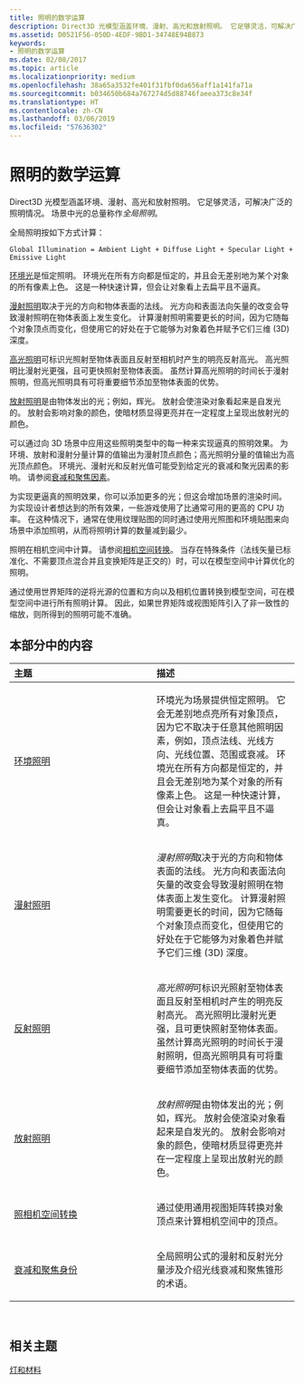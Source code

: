 ```yaml
---
title: 照明的数学运算
description: Direct3D 光模型涵盖环境、漫射、高光和放射照明。 它足够灵活，可解决广泛的照明情况。 场景中光的总量称作全局照明。
ms.assetid: D0521F56-050D-4EDF-9BD1-34748E94B873
keywords:
- 照明的数学运算
ms.date: 02/08/2017
ms.topic: article
ms.localizationpriority: medium
ms.openlocfilehash: 38a65a3532fe401f31fbf0da656aff1a141fa71a
ms.sourcegitcommit: b034650b684a767274d5d88746faeea373c8e34f
ms.translationtype: HT
ms.contentlocale: zh-CN
ms.lasthandoff: 03/06/2019
ms.locfileid: "57636302"
---
```

# <a name="mathematics-of-lighting"></a>照明的数学运算


Direct3D 光模型涵盖环境、漫射、高光和放射照明。 它足够灵活，可解决广泛的照明情况。 场景中光的总量称作*全局照明*。

全局照明按如下方式计算：

```
Global Illumination = Ambient Light + Diffuse Light + Specular Light + Emissive Light 
```

[环境光](ambient-lighting.md)是恒定照明。 环境光在所有方向都是恒定的，并且会无差别地为某个对象的所有像素上色。 这是一种快速计算，但会让对象看上去扁平且不逼真。

[漫射照明](diffuse-lighting.md)取决于光的方向和物体表面的法线。 光方向和表面法向矢量的改变会导致漫射照明在物体表面上发生变化。 计算漫射照明需要更长的时间，因为它随每个对象顶点而变化，但使用它的好处在于它能够为对象着色并赋予它们三维 (3D) 深度。

[高光照明](specular-lighting.md)可标识光照射至物体表面且反射至相机时产生的明亮反射高光。 高光照明比漫射光更强，且可更快照射至物体表面。 虽然计算高光照明的时间长于漫射照明，但高光照明具有可将重要细节添加至物体表面的优势。

[放射照明](emissive-lighting.md)是由物体发出的光；例如，辉光。 放射会使渲染对象看起来是自发光的。 放射会影响对象的颜色，使暗材质显得更亮并在一定程度上呈现出放射光的颜色。

可以通过向 3D 场景中应用这些照明类型中的每一种来实现逼真的照明效果。 为环境、放射和漫射分量计算的值输出为漫射顶点颜色；高光照明分量的值输出为高光顶点颜色。 环境光、漫射光和反射光值可能受到给定光的衰减和聚光因素的影响。 请参阅[衰减和聚焦因素](attenuation-and-spotlight-factor.md)。

为实现更逼真的照明效果，你可以添加更多的光；但这会增加场景的渲染时间。 为实现设计者想达到的所有效果，一些游戏使用了比通常可用的更高的 CPU 功率。 在这种情况下，通常在使用纹理贴图的同时通过使用光照图和环境贴图来向场景中添加照明，从而将照明计算的数量减到最少。

照明在相机空间中计算。 请参阅[相机空间转换](camera-space-transformations.md)。 当存在特殊条件（法线矢量已标准化、不需要顶点混合并且变换矩阵是正交的）时，可以在模型空间中计算优化的照明。

通过使用世界矩阵的逆将光源的位置和方向以及相机位置转换到模型空间，可在模型空间中进行所有照明计算。 因此，如果世界矩阵或视图矩阵引入了非一致性的缩放，则所得到的照明可能不准确。

## <a name="span-idin-this-sectionspanin-this-section"></a><span id="in-this-section"></span>本部分中的内容


<table>
<colgroup>
<col width="50%" />
<col width="50%" />
</colgroup>
<thead>
<tr class="header">
<th align="left">主题</th>
<th align="left">描述</th>
</tr>
</thead>
<tbody>
<tr class="odd">
<td align="left"><p><a href="ambient-lighting.md">环境照明</a></p></td>
<td align="left"><p>环境光为场景提供恒定照明。 它会无差别地点亮所有对象顶点，因为它不取决于任意其他照明因素，例如，顶点法线、光线方向、光线位置、范围或衰减。 环境光在所有方向都是恒定的，并且会无差别地为某个对象的所有像素上色。 这是一种快速计算，但会让对象看上去扁平且不逼真。</p></td>
</tr>
<tr class="even">
<td align="left"><p><a href="diffuse-lighting.md">漫射照明</a></p></td>
<td align="left"><p><em>漫射照明</em>取决于光的方向和物体表面的法线。 光方向和表面法向矢量的改变会导致漫射照明在物体表面上发生变化。 计算漫射照明需要更长的时间，因为它随每个对象顶点而变化，但使用它的好处在于它能够为对象着色并赋予它们三维 (3D) 深度。</p></td>
</tr>
<tr class="odd">
<td align="left"><p><a href="specular-lighting.md">反射照明</a></p></td>
<td align="left"><p><em>高光照明</em>可标识光照射至物体表面且反射至相机时产生的明亮反射高光。 高光照明比漫射光更强，且可更快照射至物体表面。 虽然计算高光照明的时间长于漫射照明，但高光照明具有可将重要细节添加至物体表面的优势。</p></td>
</tr>
<tr class="even">
<td align="left"><p><a href="emissive-lighting.md">放射照明</a></p></td>
<td align="left"><p><em>放射照明</em>是由物体发出的光；例如，辉光。 放射会使渲染对象看起来是自发光的。 放射会影响对象的颜色，使暗材质显得更亮并在一定程度上呈现出放射光的颜色。</p></td>
</tr>
<tr class="odd">
<td align="left"><p><a href="camera-space-transformations.md">照相机空间转换</a></p></td>
<td align="left"><p>通过使用通用视图矩阵转换对象顶点来计算相机空间中的顶点。</p></td>
</tr>
<tr class="even">
<td align="left"><p><a href="attenuation-and-spotlight-factor.md">衰减和聚焦身份</a></p></td>
<td align="left"><p>全局照明公式的漫射和反射光分量涉及介绍光线衰减和聚焦锥形的术语。</p></td>
</tr>
</tbody>
</table>

 

## <a name="span-idrelated-topicsspanrelated-topics"></a><span id="related-topics"></span>相关主题


[灯和材料](lights-and-materials.md)

 

 




